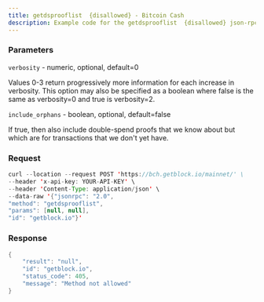 ```yaml
---
title: getdsprooflist  {disallowed} - Bitcoin Cash
description: Example code for the getdsprooflist  {disallowed} json-rpc method. Сomplete guide on how to use getdsprooflist  {disallowed} json-rpc in GetBlock.io Web3 documentation.
---
```


### Parameters


`verbosity` - numeric, optional, default=0

Values 0-3 return progressively more information for each increase in
verbosity. This option may also be specified as a boolean where false is
the same as verbosity=0 and true is verbosity=2.

`include_orphans` - boolean, optional, default=false

If true, then also include double-spend proofs that we know about but
which are for transactions that we don't yet have.

### Request

``` java
curl --location --request POST 'https://bch.getblock.io/mainnet/' \
--header 'x-api-key: YOUR-API-KEY' \
--header 'Content-Type: application/json' \
--data-raw '{"jsonrpc": "2.0",
"method": "getdsprooflist",
"params": [null, null],
"id": "getblock.io"}'
```

###  Response

``` java
{
    "result": "null",
    "id": "getblock.io",
    "status_code": 405,
    "message": "Method not allowed"
}
```

